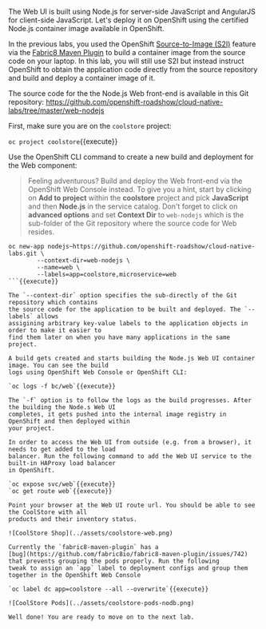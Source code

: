 The Web UI is built using Node.js for server-side JavaScript and AngularJS for client-side 
JavaScript. Let's deploy it on OpenShift using the certified Node.js container image available 
in OpenShift. 

In the previous labs, you used the OpenShift 
[Source-to-Image (S2I)](https://docs.openshift.com/container-platform/3.6/architecture/core_concepts/builds_and_image_streams.html#source-build) 
feature via the [Fabric8 Maven Plugin](https://maven.fabric8.io) to build a container image from the 
source code on your laptop. In this lab, you will still use S2I but instead instruct OpenShift 
to obtain the application code directly from the source repository and build and deploy a 
container image of it.

The source code for the the Node.js Web front-end is available in this Git repository: 
<https://github.com/openshift-roadshow/cloud-native-labs/tree/master/web-nodejs>

First, make sure you are on the `coolstore` project:

`oc project coolstore`{{execute}}

Use the OpenShift CLI command to create a new build and deployment for the Web component:

> Feeling adventurous? Build and deploy the Web front-end via the OpenShift Web Console 
> instead. To give you a hint, start by clicking on **Add to project** within the 
> **coolstore** project and pick **JavaScript** and then **Node.js** in the service 
> catalog. Don't forget to click on **advanced options** and set **Context Dir** to `web-nodejs` 
> which is the sub-folder of the Git repository where the source code for Web resides.

```
oc new-app nodejs~https://github.com/openshift-roadshow/cloud-native-labs.git \
        --context-dir=web-nodejs \
        --name=web \
        --labels=app=coolstore,microservice=web
```{{execute}}

The `--context-dir` option specifies the sub-directly of the Git repository which contains 
the source code for the application to be built and deployed. The `--labels` allows 
assigining arbitrary key-value labels to the application objects in order to make it easier to 
find them later on when you have many applications in the same project.

A build gets created and starts building the Node.js Web UI container image. You can see the build 
logs using OpenShift Web Console or OpenShift CLI:

`oc logs -f bc/web`{{execute}}

The `-f` option is to follow the logs as the build progresses. After the building the Node.s Web UI 
completes, it gets pushed into the internal image registry in OpenShift and then deployed within 
your project.

In order to access the Web UI from outside (e.g. from a browser), it needs to get added to the load 
balancer. Run the following command to add the Web UI service to the built-in HAProxy load balancer 
in OpenShift.

`oc expose svc/web`{{execute}}
`oc get route web`{{execute}}

Point your browser at the Web UI route url. You should be able to see the CoolStore with all 
products and their inventory status.

![CoolStore Shop](../assets/coolstore-web.png)

Currently the `fabric8-maven-plugin` has a 
[bug](https://github.com/fabric8io/fabric8-maven-plugin/issues/742)
that prevents grouping the pods properly. Run the following 
tweak to assign an `app` label to deployment configs and group them 
together in the OpenShift Web Console

`oc label dc app=coolstore --all --overwrite`{{execute}}

![CoolStore Pods](../assets/coolstore-pods-nodb.png)

Well done! You are ready to move on to the next lab.